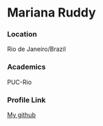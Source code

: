 # Mariana Ruddy

### Location

Rio de Janeiro/Brazil

### Academics

PUC-Rio

### Profile Link

[My github](https://github.com/marianaruddy)
